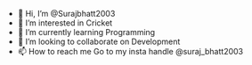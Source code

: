 - 👋 Hi, I’m @Surajbhatt2003
- 👀 I’m interested in Cricket
- 🌱 I’m currently learning Programming
- 💞️ I’m looking to collaborate on Development
- 📫 How to reach me Go to my insta handle @suraj_bhatt2003

<!---
Surajbhatt2003/Surajbhatt2003 is a ✨ special ✨ repository because its `README.md` (this file) appears on your GitHub profile.
You can click the Preview link to take a look at your changes.
--->
